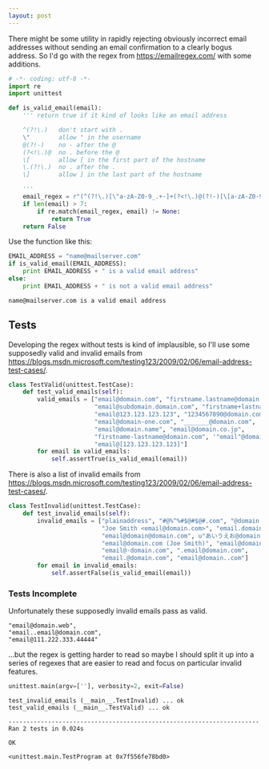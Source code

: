 ```yaml
---
layout: post
---
```


There might be some utility in rapidly rejecting obviously incorrect
email addresses without sending an email confirmation to a clearly
bogus address.  So I'd go with the regex from <https://emailregex.com/>
with some additions.

```python
# -*- coding: utf-8 -*-
import re
import unittest

def is_valid_email(email):
    ''' return true if it kind of looks like an email address

    ^(?!\.)   don't start with .
    \"        allow " in the username
    @(?!-)    no - after the @
    (?<!\.)@  no . before the @
    \[        allow [ in the first part of the hostname
    \.(?!\.)  no . after the .
    \]        allow ] in the last part of the hostname

    '''
    email_regex = r"(^(?!\.)[\"a-zA-Z0-9_.+-]+(?<!\.)@(?!-)[\[a-zA-Z0-9-]+\.(?!\.)[a-zA-Z0-9-.\]]+$)"
    if len(email) > 7:
        if re.match(email_regex, email) != None:
            return True
    return False
```

Use the function like this:

```python
EMAIL_ADDRESS = "name@mailserver.com"
if is_valid_email(EMAIL_ADDRESS):
    print EMAIL_ADDRESS + " is a valid email address"
else:
    print EMAIL_ADDRESS + " is not a valid email address"
```

    name@mailserver.com is a valid email address

## Tests

Developing the regex without tests is kind of implausible, so I'll use some supposedly valid and invalid emails from <https://blogs.msdn.microsoft.com/testing123/2009/02/06/email-address-test-cases/>.

```python
class TestValid(unittest.TestCase):
    def test_valid_emails(self):
        valid_emails = ["email@domain.com", "firstname.lastname@domain.com",
                        "email@subdomain.domain.com", "firstname+lastname@domain.com",
                        "email@123.123.123.123", "1234567890@domain.com",
                        "email@domain-one.com", "_______@domain.com",
                        "email@domain.name", "email@domain.co.jp",
                        "firstname-lastname@domain.com", '"email"@domain.com',
                        "email@[123.123.123.123]"]
        for email in valid_emails:
            self.assertTrue(is_valid_email(email))
```

There is also a list of invalid emails from <https://blogs.msdn.microsoft.com/testing123/2009/02/06/email-address-test-cases/>.

```python
class TestInvalid(unittest.TestCase):
    def test_invalid_emails(self):
        invalid_emails = ["plainaddress", "#@%^%#$@#$@#.com", "@domain.com",
                          "Joe Smith <email@domain.com>", "email.domain.com",
                          "email@domain@domain.com", u"あいうえお@domain.com",
                          "email@domain.com (Joe Smith)", "email@domain",
                          "email@-domain.com", ".email@domain.com",
                          "email.@domain.com", "email@domain..com"]
        for email in invalid_emails:
            self.assertFalse(is_valid_email(email))
```

### Tests Incomplete

Unfortunately these supposedly invalid emails pass as valid.

    "email@domain.web",
    "email..email@domain.com",
    "email@111.222.333.44444"

...but the regex is getting harder to read so maybe I should split it up into a series of regexes that are easier to read and focus on particular invalid features.

```python
unittest.main(argv=[''], verbosity=2, exit=False)
```

    test_invalid_emails (__main__.TestInvalid) ... ok
    test_valid_emails (__main__.TestValid) ... ok
    
    ----------------------------------------------------------------------
    Ran 2 tests in 0.024s
    
    OK

    <unittest.main.TestProgram at 0x7f556fe78bd0>

